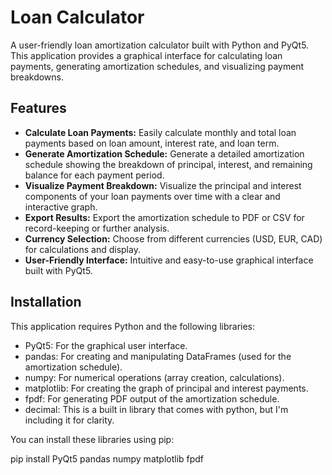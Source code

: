 # Loan Calculator

A user-friendly loan amortization calculator built with Python and PyQt5.  This application provides a graphical interface for calculating loan payments, generating amortization schedules, and visualizing payment breakdowns.

## Features

* **Calculate Loan Payments:**  Easily calculate monthly and total loan payments based on loan amount, interest rate, and loan term.
* **Generate Amortization Schedule:**  Generate a detailed amortization schedule showing the breakdown of principal, interest, and remaining balance for each payment period.
* **Visualize Payment Breakdown:**  Visualize the principal and interest components of your loan payments over time with a clear and interactive graph.
* **Export Results:** Export the amortization schedule to PDF or CSV for record-keeping or further analysis.
* **Currency Selection:** Choose from different currencies (USD, EUR, CAD) for calculations and display.
* **User-Friendly Interface:**  Intuitive and easy-to-use graphical interface built with PyQt5.


## Installation

This application requires Python and the following libraries:

- PyQt5: For the graphical user interface.
- pandas: For creating and manipulating DataFrames (used for the amortization schedule).
- numpy: For numerical operations (array creation, calculations).
- matplotlib: For creating the graph of principal and interest payments.
- fpdf: For generating PDF output of the amortization schedule.
- decimal: This is a built in library that comes with python, but I'm including it for clarity.

You can install these libraries using pip:

pip install PyQt5 pandas numpy matplotlib fpdf

